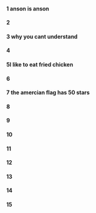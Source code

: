 #### 1 anson is anson 
#### 2
#### 3 why you cant understand
#### 4
#### 5I like to eat fried chicken
#### 6
#### 7 the amercian flag has 50 stars 
#### 8
#### 9
#### 10
#### 11
#### 12
#### 13
#### 14
#### 15